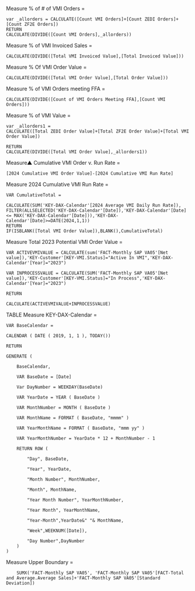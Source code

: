 Measure % of # of VMI Orders = 

    var _allorders = CALCULATE([Count VMI Orders]+[Count ZEDI Orders]+[Count ZF2E Orders])
    RETURN
    CALCULATE(DIVIDE([Count VMI Orders],_allorders))

Measure % of VMI Invoiced Sales =

    CALCULATE(DIVIDE([Total VMI Invoiced Value],[Total Invoiced Value]))

Measure % Of VMI Order Value = 

    CALCULATE(DIVIDE([Total VMI Order Value],[Total Order Value]))

Measure % of VMI Orders meeting FFA =

    CALCULATE(DIVIDE([Count of VMI Orders Meeting FFA],[Count VMI Orders]))

Measure % of VMI Value = 

    var _allorders1 =
    CALCULATE([Total ZEDI Order Value]+[Total ZF2E Order Value]+[Total VMI Order Value])

    RETURN
    CALCULATE(DIVIDE([Total VMI Order Value],_allorders1))

Measure▲ Cumulative VMI Order v. Run Rate = 

    [2024 Cumulative VMI Order Value]-[2024 Cumulative VMI Run Rate]

Measure 2024 Cumulative VMI Run Rate = 

    VAR CumulativeTotal =

    CALCULATE(SUM('KEY-DAX-Calendar'[2024 Average VMI Daily Run Rate]),
    FILTER(ALLSELECTED('KEY-DAX-Calendar'[Date]),'KEY-DAX-Calendar'[Date] <= MAX('KEY-DAX-Calendar'[Date])),'KEY-DAX-Calendar'[Date]>=DATE(2024,1,1))
    RETURN
    IF(ISBLANK([Total VMI Order Value]),BLANK(),CumulativeTotal)

Measure Total 2023 Potential VMI Order Value = 

    VAR ACTIVEVMIVALUE = CALCULATE(sum('FACT-Monthly SAP VA05'[Net value]),'KEY-Customer'[KEY-VMI.Status]="Active In VMI",'KEY-DAX-Calendar'[Year]="2023")

    VAR INPROCESSVALUE = CALCULATE(SUM('FACT-Monthly SAP VA05'[Net value]),'KEY-Customer'[KEY-VMI.Status]="In Process",'KEY-DAX-Calendar'[Year]="2023")

    RETURN
  
    CALCULATE(ACTIVEVMIVALUE+INPROCESSVALUE)

TABLE Measure KEY-DAX-Calendar = 

    VAR BaseCalendar =

    CALENDAR ( DATE ( 2019, 1, 1 ), TODAY())
    
    RETURN

    GENERATE (
    
        BaseCalendar,
        
        VAR BaseDate = [Date]
        
        Var DayNumber = WEEKDAY(BaseDate)
        
        VAR YearDate = YEAR ( BaseDate )
        
        VAR MonthNumber = MONTH ( BaseDate )
        
        VAR MonthName = FORMAT ( BaseDate, "mmmm" )
        
        VAR YearMonthName = FORMAT ( BaseDate, "mmm yy" )
        
        VAR YearMonthNumber = YearDate * 12 + MonthNumber - 1
        
        RETURN ROW (
        
            "Day", BaseDate,
            
            "Year", YearDate,
            
            "Month Number", MonthNumber,
            
            "Month", MonthName,
            
            "Year Month Number", YearMonthNumber,
            
            "Year Month", YearMonthName,
            
            "Year-Month",YearDate&" "& MonthName,
            
            "Week",WEEKNUM([Date]),
            
            "Day Number",DayNumber
        )
    )
Measure Upper Boundary = 

        SUMX('FACT-Monthly SAP VA05', 'FACT-Monthly SAP VA05'[FACT-Total and Average.Average Sales]+'FACT-Monthly SAP VA05'[Standard Deviation])
    
